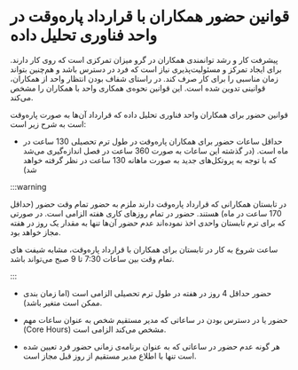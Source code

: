 # قوانین حضور همکاران با قرارداد پاره‌وقت در واحد فناوری تحلیل داده
 پیشرفت کار و رشد توانمندی همکاران در گرو میزان تمرکزی است که روی کار دارند. برای ایجاد تمرکز و مسئولیت‌پذیری نیاز است که فرد در دسترس باشد
 و هم‌چنین بتواند زمان مناسبی را برای کار صرف کند. در راستای شفاف بودن انتظار واحد از همکاران، قوانینی تدوین شده است.
 این قوانین نحوه‌ی همکاری واحد با همکاران را مشخص می‌کند.


قوانین حضور برای همکاران واحد فناوری تحلیل داده که قرارداد آن‌ها به صورت پاره‌وقت است به شرح زیر است:

- حداقل ساعات حضور برای همکاران پاره‌وقت در طول ترم تحصیلی 130 ساعت در ماه است.
  (در گذشته این ساعات به صورت 360 ساعت در فصل اندازه‌گیری می‌شد که با توجه به پروتکل‌های جدید به صورت ماهانه 130 ساعت در نظر گرفته خواهد شد)

:::warning

در تابستان همکارانی که قرارداد پاره‌وقت دارند ملزم به حضور تمام وقت حضور (حداقل 170 ساعت در ماه) هستند. حضور در تمام روزهای کاری هفته الزامی است. در صورتی که برای ترم تابستان واحدی اخذ نموده‌اند عدم حضور آن‌ها تنها به مقدار یک روز در هفته مجاز خواهد بود.

ساعت شروع به کار در تابستان برای همکاران با قرارداد پاره‌وقت، مشابه شیفت های تمام وقت بین ساعات 7:30 تا 9 صبح می‌تواند باشد.

:::

- حضور حداقل 4 روز در هفته در طول ترم تحصیلی الزامی است (اما زمان بندی ممکن است متغیر باشد).

- حضور یا در دسترس بودن در ساعاتی که مدیر مستقیم شخص به عنوان ساعات مهم
  (Core Hours)
  مشخص می‌کند الزامی است.

- هر گونه عدم حضور در ساعاتی که به عنوان برنامه‌ی زمانی حضور فرد تعیین شده است تنها با اطلاع مدیر مستقیم از روز قبل مجاز است.